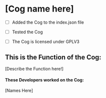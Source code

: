 # [Cog name here]

- [ ] Added the Cog to the index.json file

- [ ] Tested the Cog

- [ ] The Cog is licensed under GPLV3

## This is the Function of the Cog:

[Describe the Function here!]

#### These Developers worked on the Cog:

[Names Here]
